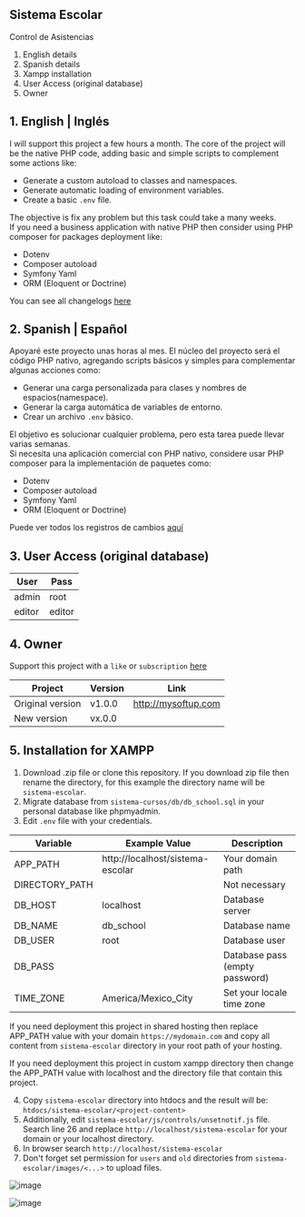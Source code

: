 ## Sistema Escolar
Control de Asistencias

1. English details
2. Spanish details
3. Xampp installation
4. User Access (original database)
5. Owner

## 1. English | Inglés
I will support this project a few hours a month.
The core of the project will be the native PHP code, adding basic and simple scripts to complement some actions like:
* Generate a custom autoload to classes and namespaces.
* Generate automatic loading of environment variables.
* Create a basic `.env` file.

The objective is fix any problem but this task could take a many weeks.
<br>
If you need a business application with native PHP then consider using PHP composer for packages deployment like:
* Dotenv
* Composer autoload
* Symfony Yaml
* ORM (Eloquent or Doctrine)

You can see all changelogs [here](docs/changelogs/en.md)


## 2. Spanish | Español
Apoyaré este proyecto unas horas al mes.
El núcleo del proyecto será el código PHP nativo, agregando scripts básicos y simples para complementar algunas acciones como:
* Generar una carga personalizada para clases y nombres de espacios(namespace).
* Generar la carga automática de variables de entorno.
* Crear un archivo `.env` básico.

El objetivo es solucionar cualquier problema, pero esta tarea puede llevar varias semanas.
<br>
Si necesita una aplicación comercial con PHP nativo, considere usar PHP composer para la implementación de paquetes como:
* Dotenv
* Composer autoload
* Symfony Yaml
* ORM (Eloquent or Doctrine)

Puede ver todos los registros de cambios [aquí](docs/changelogs/es.md)

## 3. User Access (original database)

| User   | Pass   |
|--------|--------|
| admin  | root   |
| editor | editor |

## 4. Owner

Support this project with a `like` or `subscription` [here](https://www.youtube.com/watch?v=8h14L21eJsg)

| Project          | Version | Link                 |
|------------------|---------|----------------------|
| Original version | v1.0.0  | http://mysoftup.com  |
| New version      | vx.0.0  |                      |

## 5. Installation for XAMPP
1. Download .zip file or clone this repository. If you download zip file then rename the directory, for this example the directory name will be `sistema-escolar`.
2. Migrate database from `sistema-cursos/db/db_school.sql` in your personal database like phpmyadmin.
3. Edit `.env` file with your credentials.

| Variable       | Example Value                    | Description                    |
|----------------|----------------------------------|--------------------------------|
| APP_PATH       | http://localhost/sistema-escolar | Your domain path               |
| DIRECTORY_PATH |                                  | Not necessary                  |
| DB_HOST        | localhost                        | Database server                |
| DB_NAME        | db_school                        | Database name                  |
| DB_USER        | root                             | Database user                  |
| DB_PASS        |                                  | Database pass (empty password) |
| TIME_ZONE      | America/Mexico_City              | Set your locale time zone      |
    
If you need deployment this project in shared hosting then replace APP_PATH value with your domain `https://mydomain.com` and copy all content from `sistema-escolar` directory in your root path of your hosting.

If you need deployment this project in custom xampp directory then change the APP_PATH value with localhost and the directory file that contain this project.

4. Copy `sistema-escolar` directory into htdocs and the result will be: `htdocs/sistema-escolar/<project-content>`
5. Additionally, edit `sistema-escolar/js/controls/unsetnotif.js` file. Search line 26 and replace `http://localhost/sistema-escolar` for your domain or your localhost directory. 
6. In browser search `http://localhost/sistema-escolar`
7. Don't forget set permission for `users` and `old` directories from `sistema-escolar/images/<...>` to upload files.


![image](https://user-images.githubusercontent.com/43613125/160877647-2228e861-b991-419a-85cd-326550f49c50.png)

![image](https://user-images.githubusercontent.com/43613125/160877412-0c69c15e-c034-410d-bb00-7cd71bff8d6f.png)
